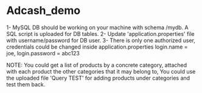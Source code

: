 # Adcash_demo

1- MySQL DB should be working on your machine with schema /mydb. A SQL script is uploaded for DB tables.
2- Update 'application.properties' file with username/password for DB user.
3- There is only one authorized user, credentials could be changed inside application.properties 
login.name = joe, login.password = abc123



NOTE:
You could get a list of products by a concrete category, attached with each product the other categories that it may belong to,
You could use the uploaded file 'Query TEST' for adding products under categories and test them back.


